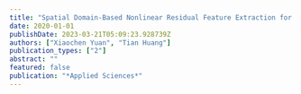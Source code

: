 ```yaml
---
title: "Spatial Domain-Based Nonlinear Residual Feature Extraction for Identification of Image Operations"
date: 2020-01-01
publishDate: 2023-03-21T05:09:23.928739Z
authors: ["Xiaochen Yuan", "Tian Huang"]
publication_types: ["2"]
abstract: ""
featured: false
publication: "*Applied Sciences*"
---
```



